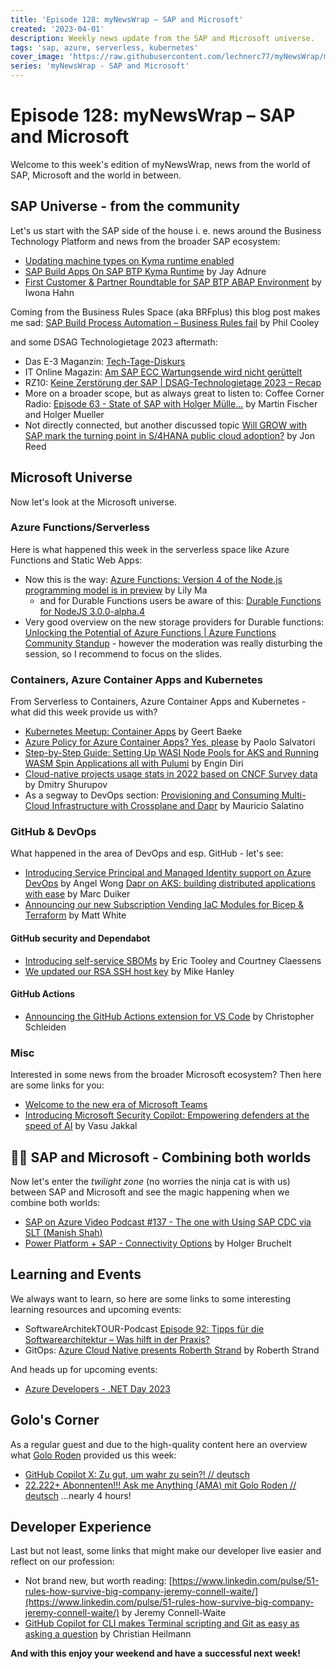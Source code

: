 ```yaml
---
title: 'Episode 128: myNewsWrap – SAP and Microsoft'
created: '2023-04-01'
description: Weekly news update from the SAP and Microsoft universe.
tags: 'sap, azure, serverless, kubernetes'
cover_image: 'https://raw.githubusercontent.com/lechnerc77/myNewsWrap/main/episodes/cover-images/episode128small.png'
series: 'myNewsWrap - SAP and Microsoft'
---
```


# Episode 128: myNewsWrap – SAP and Microsoft

Welcome to this week's edition of myNewsWrap, news from the world of SAP, Microsoft and the world in between.

## SAP Universe - from the community

Let's us start with the SAP side of the house i. e. news around the Business Technology Platform and news from the broader SAP ecosystem:

* [Updating machine types on Kyma runtime enabled](https://blogs.sap.com/2023/03/26/updating-machine-types-on-kyma-runtime-enabled/)
* [SAP Build Apps On SAP BTP Kyma Runtime](https://blogs.sap.com/2023/03/30/sap-build-apps-on-sap-btp-kyma-runtime/) by Jay Adnure
* [First Customer & Partner Roundtable for SAP BTP ABAP Environment](https://blogs.sap.com/2023/03/29/first-customer-partner-roundtable-for-sap-btp-abap-environment/) by Iwona Hahn

Coming from the Business Rules Space (aka BRFplus) this blog post makes me sad: [SAP Build Process Automation – Business Rules fail](https://blogs.sap.com/2023/03/25/sap-build-process-automation-business-rules-fail/) by Phil Cooley

and some DSAG Technologietage 2023 aftermath:

* Das E-3 Maganzin: [Tech-Tage-Diskurs](https://e-3.de/tech-tage-diskurs/)
* IT Online Magazin: [Am SAP ECC Wartungsende wird nicht gerüttelt](https://it-onlinemagazin.de/am-sap-ecc-wartungsende-wird-nicht-geruettelt/)
* RZ10: [Keine Zerstörung der SAP | DSAG-Technologietage 2023 – Recap](https://rz10.de/1-noch/keine-zerstoerung-der-sap-dsag-technologietage-2023-recap/)
* More on a broader scope, but as always great to listen to: Coffee Corner Radio: [Episode 63 - State of SAP with Holger Mülle…](https://podcasters.spotify.com/pod/show/sap-community-podcast/episodes/Episode-63---State-of-SAP-with-Holger-Mller-Constellation-Research-e218tgr) by Martin Fischer and Holger Mueller
* Not directly connected, but another discussed topic [Will GROW with SAP mark the turning point in S/4HANA public cloud adoption?](https://diginomica-com.cdn.ampproject.org/c/s/diginomica.com/will-grow-sap-mark-turning-point-s4hana-public-cloud-adoption?amp) by Jon Reed

## Microsoft Universe

Now let's look at the Microsoft universe.

### Azure Functions/Serverless

Here is what happened this week in the serverless space like Azure Functions and Static Web Apps:

* Now this is the way: [Azure Functions: Version 4 of the Node.js programming model is in preview](https://techcommunity.microsoft.com/t5/apps-on-azure-blog/azure-functions-version-4-of-the-node-js-programming-model-is-in/ba-p/3773541?WT.mc_id=AZ-MVP-5004195) by Lily Ma
  * and for Durable Functions users be aware of this: [Durable Functions for NodeJS 3.0.0-alpha.4](https://github.com/Azure/azure-functions-durable-js/releases/tag/v3.0.0-alpha.4)
* Very good overview on the new storage providers for Durable functions: [Unlocking the Potential of Azure Functions | Azure Functions Community Standup](https://www.youtube.com/live/e6XMEBLDXOk?feature=share) - however the moderation was really disturbing the session, so I recommend to focus on the slides.


### Containers, Azure Container Apps and Kubernetes

From Serverless to Containers, Azure Container Apps and Kubernetes - what did this week provide us with?

* [Kubernetes Meetup: Container Apps](https://youtu.be/-IJspV1HwGk) by Geert Baeke
* [Azure Policy for Azure Container Apps? Yes, please](https://techcommunity.microsoft.com/t5/fasttrack-for-azure/azure-policy-for-azure-container-apps-yes-please/ba-p/3775200?WT.mc_id=AZ-MVP-5004195) by Paolo Salvatori
* [Step-by-Step Guide: Setting Up WASI Node Pools for AKS and Running WASM Spin Applications all with Pulumi](https://blog.ediri.io/step-by-step-guide-setting-up-wasi-node-pools-for-aks-and-running-wasm-spin-applications-all-with-pulumi) by Engin Diri
* [Cloud-native projects usage stats in 2022 based on CNCF Survey data](https://blog.palark.com/cncf-cloud-native-projects-usage-stats-2022/) by Dmitry Shurupov
* As a segway to DevOps section: [Provisioning and Consuming Multi-Cloud Infrastructure with Crossplane and Dapr](https://blog.crossplane.io/crossplane-and-dapr/) by Mauricio Salatino

### GitHub & DevOps

What happened in the area of DevOps and esp. GitHub - let's see:

* [Introducing Service Principal and Managed Identity support on Azure DevOps](https://devblogs.microsoft.com/devops/introducing-service-principal-and-managed-identity-support-on-azure-devops/?WT.mc_id=AZ-MVP-5004195) by Angel Wong
[Dapr on AKS: building distributed applications with ease](https://speakerdeck.com/marcduiker/dapr-on-aks-build-distributed-applications-with-ease) by Marc Duiker
* [Announcing our new Subscription Vending IaC Modules for Bicep & Terraform](https://techcommunity.microsoft.com/t5/azure-tools-blog/announcing-our-new-subscription-vending-iac-modules-for-bicep/ba-p/3770617?WT.mc_id=AZ-MVP-5004195) by Matt White

#### GitHub security and Dependabot

* [Introducing self-service SBOMs](https://github.blog/2023-03-28-introducing-self-service-sboms/) by Eric Tooley and Courtney Claessens
* [We updated our RSA SSH host key](https://github.blog/2023-03-23-we-updated-our-rsa-ssh-host-key/) by Mike Hanley

#### GitHub Actions

* [Announcing the GitHub Actions extension for VS Code](https://github.blog/2023-03-28-announcing-the-github-actions-extension-for-vs-code/) by Christopher Schleiden

### Misc

Interested in some news from the broader Microsoft ecosystem? Then here are some links for you:

* [Welcome to the new era of Microsoft Teams](https://www.microsoft.com/microsoft-365/blog/2023/03/27/welcome-to-the-new-era-of-microsoft-teams/)
* [Introducing Microsoft Security Copilot: Empowering defenders at the speed of AI](https://blogs.microsoft.com/blog/2023/03/28/introducing-microsoft-security-copilot-empowering-defenders-at-the-speed-of-ai/) by Vasu Jakkal

## 🐱‍👤 SAP and Microsoft - Combining both worlds

Now let's enter the *twilight zone* (no worries the ninja cat is with us) between SAP and Microsoft and see the magic happening when we combine both worlds:

* [SAP on Azure Video Podcast #137 - The one with Using SAP CDC via SLT (Manish Shah)](https://youtu.be/P3-pwWARzs0)
* [Power Platform + SAP - Connectivity Options](https://youtu.be/_2aMq3v9N8w) by Holger Bruchelt

## Learning and Events

We always want to learn, so here are some links to some interesting learning resources and upcoming events:

* SoftwareArchitekTOUR-Podcast [Episode 92: Tipps für die Softwarearchitektur – Was hilft in der Praxis?](https://www.heise.de/blog/Episode-92-Tipps-fuer-die-Softwarearchitektur-Was-hilft-in-der-Praxis-8189821.html)
* GitOps: [Azure Cloud Native presents Roberth Strand](https://www.youtube.com/live/L96LWgthK-8?feature=share) by Roberth Strand

And heads up for upcoming events:

* [Azure Developers - .NET Day 2023](https://www.youtube.com/live/3kffvMeDoGE?feature=share)

## Golo's Corner

As a regular guest and due to the high-quality content here an overview what [Golo Roden](https://twitter.com/goloroden) provided us this week:

* [GitHub Copilot X: Zu gut, um wahr zu sein?! // deutsch](https://youtu.be/7c1aehgOBCI)
* [22.222+ Abonnenten!!! Ask me Anything (AMA) mit Golo Roden // deutsch](https://www.youtube.com/live/DsmwhYDk700?feature=share) ...nearly 4 hours!

## Developer Experience

Last but not least, some links that might make our developer live easier and reflect on our profession:

* Not brand new, but worth reading: [https://www.linkedin.com/pulse/51-rules-how-survive-big-company-jeremy-connell-waite/](https://www.linkedin.com/pulse/51-rules-how-survive-big-company-jeremy-connell-waite/) by Jeremy Connell-Waite
* [GitHub Copilot for CLI makes Terminal scripting and Git as easy as asking a question](https://dev.to/codepo8/github-copilot-for-cli-makes-terminal-scripting-and-git-as-easy-as-asking-a-question-3m81) by Christian Heilmann

**And with this enjoy your weekend and have a successful next week!**
